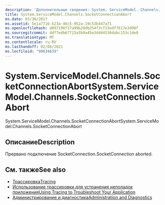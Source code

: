 ```yaml
---
description: 'Дополнительные сведения: System. ServiceModel. Channels. Соккетконнектионаборт'
title: System.ServiceModel.Channels.SocketConnectionAbort
ms.date: 03/30/2017
ms.assetid: 5e1a7716-b23a-46c5-952a-19c53b447a71
ms.openlocfilehash: d897196f27a99b24db254f3cf23edf7617e3d90f
ms.sourcegitcommit: ddf7edb67715a5b9a45e3dd44536dabc153c1de0
ms.translationtype: MT
ms.contentlocale: ru-RU
ms.lasthandoff: 02/06/2021
ms.locfileid: "99634639"
---
```

# <a name="systemservicemodelchannelssocketconnectionabort"></a><span data-ttu-id="398d5-103">System.ServiceModel.Channels.SocketConnectionAbort</span><span class="sxs-lookup"><span data-stu-id="398d5-103">System.ServiceModel.Channels.SocketConnectionAbort</span></span>

<span data-ttu-id="398d5-104">System.ServiceModel.Channels.SocketConnectionAbort</span><span class="sxs-lookup"><span data-stu-id="398d5-104">System.ServiceModel.Channels.SocketConnectionAbort</span></span>  
  
## <a name="description"></a><span data-ttu-id="398d5-105">Описание</span><span class="sxs-lookup"><span data-stu-id="398d5-105">Description</span></span>  

 <span data-ttu-id="398d5-106">Прервано подключение SocketConnection.</span><span class="sxs-lookup"><span data-stu-id="398d5-106">SocketConnection aborted.</span></span>  
  
## <a name="see-also"></a><span data-ttu-id="398d5-107">См. также</span><span class="sxs-lookup"><span data-stu-id="398d5-107">See also</span></span>

- [<span data-ttu-id="398d5-108">Трассировка</span><span class="sxs-lookup"><span data-stu-id="398d5-108">Tracing</span></span>](index.md)
- [<span data-ttu-id="398d5-109">Использование трассировки для устранения неполадок приложения</span><span class="sxs-lookup"><span data-stu-id="398d5-109">Using Tracing to Troubleshoot Your Application</span></span>](using-tracing-to-troubleshoot-your-application.md)
- [<span data-ttu-id="398d5-110">Администрирование и диагностика</span><span class="sxs-lookup"><span data-stu-id="398d5-110">Administration and Diagnostics</span></span>](../index.md)
